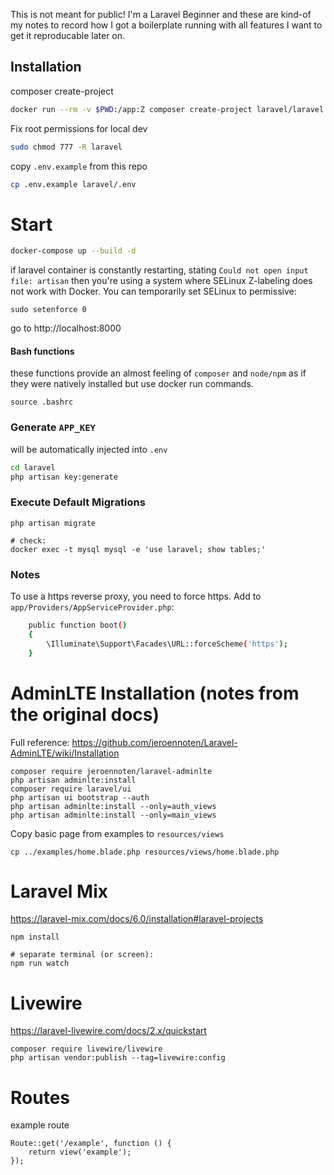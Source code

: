 This is not meant for public! I'm a Laravel Beginner and these are kind-of my notes to record how I got a boilerplate running with all features I want to get it reproducable later on.


## Installation

composer create-project
```bash
docker run --rm -v $PWD:/app:Z composer create-project laravel/laravel laravel
```

Fix root permissions for local dev

```bash
sudo chmod 777 -R laravel
```

copy `.env.example` from this repo
```bash
cp .env.example laravel/.env
```

# Start

```bash
docker-compose up --build -d
```
if laravel container is constantly restarting, stating `Could not open input file: artisan` then you're using a system where SELinux Z-labeling does not work with Docker. You can temporarily set SELinux to permissive:
```
sudo setenforce 0
```

go to http://localhost:8000


#### Bash functions

these functions provide an almost feeling of `composer` and `node/npm` as if they were natively installed but use docker run commands.

```
source .bashrc
```

### Generate `APP_KEY`

will be automatically injected into `.env`

```bash
cd laravel
php artisan key:generate
```

### Execute Default Migrations

```
php artisan migrate

# check:
docker exec -t mysql mysql -e 'use laravel; show tables;'
```


### Notes

To use a https reverse proxy, you need to force https.
Add to `app/Providers/AppServiceProvider.php`:
```bash
    public function boot()
    {
        \Illuminate\Support\Facades\URL::forceScheme('https');
    }
```

#  AdminLTE Installation (notes from the original docs)

Full reference: https://github.com/jeroennoten/Laravel-AdminLTE/wiki/Installation

```
composer require jeroennoten/laravel-adminlte
php artisan adminlte:install
composer require laravel/ui
php artisan ui bootstrap --auth
php artisan adminlte:install --only=auth_views
php artisan adminlte:install --only=main_views
```

Copy basic page from examples to `resources/views`
```
cp ../examples/home.blade.php resources/views/home.blade.php
```

# Laravel Mix

https://laravel-mix.com/docs/6.0/installation#laravel-projects

```
npm install

# separate terminal (or screen):
npm run watch
```

# Livewire

https://laravel-livewire.com/docs/2.x/quickstart

```
composer require livewire/livewire
php artisan vendor:publish --tag=livewire:config
```



# Routes

example route
```
Route::get('/example', function () {
    return view('example');
});
```
